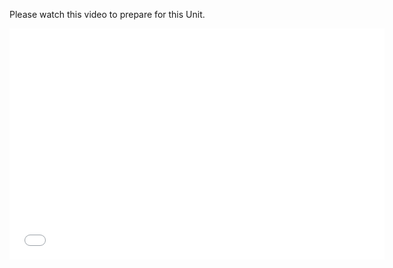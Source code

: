 Please watch this video to prepare for this Unit.

<div class="video">
<div class="video-wrapper">
<iframe src="//player.vimeo.com/video/137367149" width="600" height="370" frameborder="0" webkitallowfullscreen mozallowflscreen allowfullscreen></iframe>
</div>
</div>